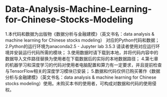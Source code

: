 # Data-Analysis-Machine-Learning-for-Chinese-Stocks-Modeling
1.本代码和数据为出版物《数据分析与金融建模》（英文书名：data analysis & machine learning for Chinese stocks modeling） 对应的Python代码和数据； 
2.Python的运行环境为anaconda2.5 - Jupyter lab 3.5.3 请读者使用对应运行环境并安装运行代码所需的模块； 
3.使用数据时请下载到本地，并将代码内容中的数据导入文件路径替换为使用者在下载数据后的实际的本地数据路径； 
4.第七章的机器学习和深度学习的代码对使用者电脑配置和算力有一定要求，并且提前检查与TensorFlow相关的深度学习模块已安装； 
5.数据和代码仅供已购买著作《数据分析与金融建模》（英文书名：data analysis & machine learning for Chinese stocks modeling）使用。未购买本书的使用者，可构成对数据和代码的使用侵权。
